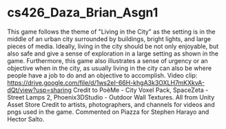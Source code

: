 # cs426_Daza_Brian_Asgn1
This game follows the theme of "Living in the City" as the setting is in the middle of an urban city surrounded by buildings, bright lights, and large pieces of media. Ideally, living in the city should be not only enjoyable, but also safe and give a sense of exploration in a large setting as shown in the game. Furthermore, this game also illustrates a sense of urgency or an objective when in the city, as usually living in the city can also be where people have a job to do and an objective to accomplish.
Video clip: https://drive.google.com/file/d/1ws2eI-66H-khgA3k3OXLH7mKXkvA-dQt/view?usp=sharing 
Credit to PoèMe - City Voxel Pack, SpaceZeta - Street Lamps 2, Phoenix3DStudio - Outdoor Wall Textures. All from Unity Asset Store
Credit to artists, photographers, and channels for videos and pngs used in the game. 
Commented on Piazza for Stephen Harayo and Hector Salto. 
